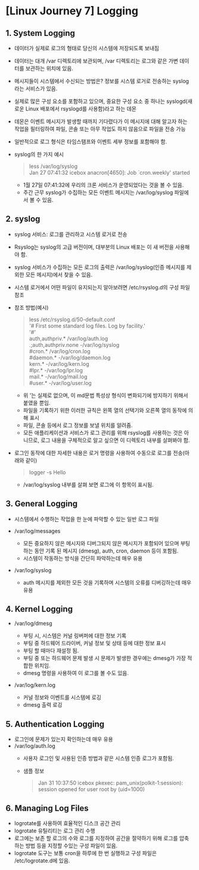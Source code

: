 # [Linux Journey 7] Logging
## 1. System Logging
- 데이터가 실제로 로그의 형태로 당신의 시스템에 저장되도록 보내짐
- 데이터는 대개 /var 디렉토리에 보관되며, /var 디렉토리는 로그와 같은 가변 데이터를 보관하는 위치에 있음.

- 메시지들이 시스템에서 수신되는 방법은? 정보를 시스템 로거로 전송하는 syslog라는 서비스가 있음.

- 실제로 많은 구성 요소를 포함하고 있으며, 중요한 구성 요소 중 하나는 syslogd(새로운 Linux 배포에서 rsyslogd를 사용함)라고 하는 데몬
-  데몬은 이벤트 메시지가 발생할 때까지 기다렸다가 이 메시지에 대해 알고자 하는 작업을 필터링하여 파일, 콘솔 또는 아무 작업도 하지 않음으로 파일을 전송 가능

- 일반적으로 로그 형식은 타임스탬프와 이벤트 세부 정보를 포함해야 함.

- syslog의 한 가지 예시 
  > less /var/log/syslog  
  > Jan 27 07:41:32 icebox anacron[4650]: Job `cron.weekly' started
    - 1월 27일 07:41:32에 우리의 크론 서비스가 운영되었다는 것을 볼 수 있음.
    - 주간 근무 syslog가 수집하는 모든 이벤트 메시지는 /var/log/syslog 파일에서 볼 수 있음.
  
## 2. syslog
- syslog 서비스: 로그를 관리하고 시스템 로거로 전송
- Rsyslog는 syslog의 고급 버전이며, 대부분의 Linux 배포는 이 새 버전을 사용해야 함.
- syslog 서비스가 수집하는 모든 로그의 출력은 /var/log/syslog(인증 메시지를 제외한 모든 메시지)에서 찾을 수 있음.
- 시스템 로거에서 어떤 파일이 유지되는지 알아보려면 /etc/rsyslog.d의 구성 파일 참조
- 참조 방법(예시)
  > less /etc/rsyslog.d/50-default.conf   
  > '# First some standard log files.  Log by facility.'  
  > '#'  
  > auth,authpriv.*                 /var/log/auth.log  
  > *.*;auth,authpriv.none          -/var/log/syslog  
  > #cron.*                         /var/log/cron.log  
  > #daemon.*                       -/var/log/daemon.log  
  > kern.*                          -/var/log/kern.log  
  > #lpr.*                          -/var/log/lpr.log  
  > mail.*                          -/var/log/mail.log  
  > #user.*                         -/var/log/user.log  
    - 위 '는 실제로 없으며, 이 md문법 특성상 형식이 변화되기에 방지하기 위해서 붙였을 뿐임.
    - 파일을 기록하기 위한 이러한 규칙은 왼쪽 열의 선택기와 오른쪽 열의 동작에 의해 표시
    - 파일, 콘솔 등에서 로그 정보를 보낼 위치를 알려줌.
    - 모든 애플리케이션과 서비스가 로그 관리를 위해 rsyslog를 사용하는 것은 아니므로, 로그 내용을 구체적으로 알고 싶으면 이 디렉토리 내부를 살펴봐야 함.
    
- 로그인 동작에 대한 자세한 내용은 로거 명령을 사용하여 수동으로 로그를 전송(아래와 같이)
  > logger -s Hello
    - /var/log/syslog 내부를 살펴 보면 로그에 이 항목이 표시됨.

## 3. General Logging
- 시스템에서 수행하는 작업을 한 눈에 파악할 수 있는 일반 로그 파일
- /var/log/messages
  - 모든 중요하지 않은 메시지와 디버그되지 않은 메시지가 포함되어 있으며 부팅하는 동안 기록 된 메시지 (dmesg), auth, cron, daemon 등이 포함됨.
  - 시스템이 작동하는 방식을 간단히 파악하는데 매우 유용

- /var/log/syslog
  -  auth 메시지를 제외한 모든 것을 기록하며 시스템의 오류를 디버깅하는데 매우 유용

## 4. Kernel Logging
- /var/log/dmesg 
  - 부팅 시, 시스템은 커널 링버퍼에 대한 정보 기록
  - 부팅 중 하드웨어 드라이버, 커널 정보 및 상태 등에 대한 정보 표시
  - 부팅 할 때마다 재설정 됨.
  - 부팅 중 또는 하드웨어 문제 발생 시 문제가 발생한 경우에는 dmesg가 가장 적합한 위치임.
  - dmesg 명령을 사용하여 이 로그를 볼 수도 있음.
 
- /var/log/kern.log 
  - 커널 정보와 이벤트를 시스템에 로깅
  - dmesg 출력 로깅

## 5. Authentication Logging
- 로그인에 문제가 있는지 확인하는데 매우 유용
- /var/log/auth.log
  - 사용자 로그인 및 사용된 인증 방법과 같은 시스템 인증 로그가 포함됨.

  - 샘플 정보
    > Jan 31 10:37:50 icebox pkexec: pam_unix(polkit-1:session): session opened for user root by (uid=1000)


## 6. Managing Log Files
- logrotate를 사용하여 효율적인 디스크 공간 관리
- logrotate 유틸리티는 로그 관리 수행
- 로그에는 보존 할 로그의 수와 로그를 지정하여 공간을 절약하기 위해 로그를 압축하는 방법 등을 지정할 수있는 구성 파일이 있음.
- logrotate 도구는 보통 cron을 하루에 한 번 실행하고 구성 파일은 /etc/logrotate.d에 있음.
